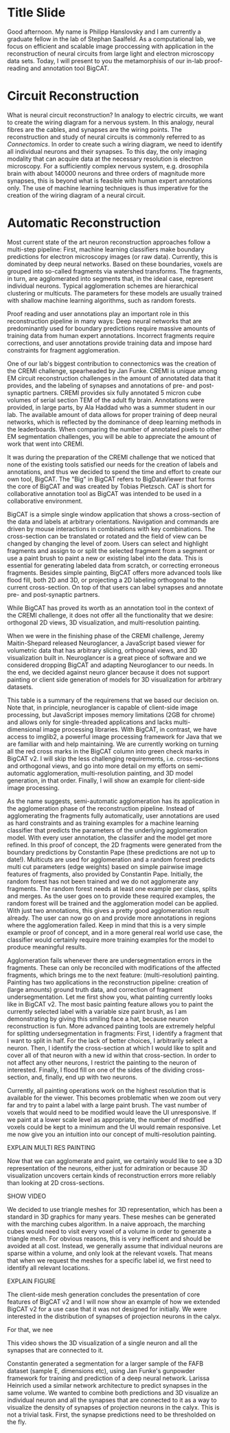 # Title Slide
Good afternoon.  My name is Philipp Hanslovsky and I am currently a graduate fellow in the lab of Stephan Saalfeld.  As a computational lab, we focus on efficient and scalable image proccessing with application in the reconstruction of neural circuits from large light and electron microscopy data sets.  Today, I will present to you the metamorphisis of our in-lab proof-reading and annotation tool BigCAT.


# Circuit Reconstruction
What is neural circuit reconstruction?  In analogy to electric circuits, we want to create the wiring diagram for a nervous system.  In this analogy, neural fibres are the cables, and synapses are the wiring points.  The reconstruction and study of neural circuits is commonly referred to as *Connectomics*.  In order to create such a wiring diagram, we need to identify all individual neurons and their synapses.  To this day, the only imaging modality that can acquire data at the necessary resolution is electron microscopy.  For a sufficiently complex nervous system, e.g. drosophila brain with about 140000 neurons and three orders of magnitude more synapses, this is beyond what is feasible with human expert annotations only.  The use of machine learning techniques is thus imperative for the creation of the wiring diagram of a neural circuit.

# Automatic Reconstruction
Most current state of the art neuron reconstruction approaches follow a multi-step pipeline:  First, machine learning classifiers make boundary predictions for electron microscopy images (or raw data).  Currently, this is dominated by deep neural networks.  Based on these boundaries, voxels are grouped into so-called fragments via watershed transforms.  The fragments, in turn, are agglomerated into segments that, in the ideal case, represent individual neurons.  Typical agglomeration schemes are hierarchical clustering or multicuts.  The parameters for these models are usually trained with shallow machine learning algorithms, such as random forests.

Proof reading and user annotations play an important role in this reconstruction pipeline in many ways: Deep neural networks that are predominantly used for boundary predictions require massive amounts of training data from human expert annotations.  Incorrect fragments require corrections, and user annotations provide training data and impose hard constraints for fragment agglomeration.

One of our lab's biggest contribution to connectomics was the creation of the CREMI challenge, spearheaded by Jan Funke.  CREMI is unique among EM circuit reconstruction challenges in the amount of annotated data that it provides, and the labeling of synapses and annotations of pre- and post-synaptic partners.  CREMI provides six fully annotated 5 micron cube volumes of serial section TEM of the adult fly brain.  Annotations were provided, in large parts, by Ala Haddad who was a summer student in our lab.  The available amount of data allows for proper training of deep neural networks, which is reflected by the dominance of deep learning methods in the leaderboards.  When comparing the number of annotated pixels to other EM segmentation challenges, you will be able to appreciate the amount of work that went into CREMI.

It was during the preparation of the CREMI challenge that we noticed that none of the existing tools satisfied our needs for the creation of labels and annotations, and thus we decided to spend the time and effort to create our own tool, BigCAT.  The "Big" in BigCAT refers to BigDataViewer that forms the core of BigCAT and was created by Tobias Pietzsch. CAT is short for collaborative annotation tool as BigCAT was intended to be used in a collaborative environment.

BigCAT is a simple single window application that shows a cross-section of the data and labels at arbitrary orientations.  Navigation and commands are driven by mouse interactions in combinations with key combinations.  The cross-section can be translated or rotated and the field of view can be changed by changing the level of zoom.  Users can select and highlight fragments and assign to or split the selected fragment from a segment or use a paint brush to paint a new or existing label into the data.  This is essential for generating labeled data from scratch, or correcting erroneous fragments.  Besides simple painting, BigCAT offers more advanced tools like flood fill, both 2D and 3D, or projecting a 2D labeling orthogonal to the current cross-section. On top of that users can label synapses and annotate pre- and post-synaptic partners.

While BigCAT has proved its worth as an annotation tool in the context of the CREMI challenge, it does not offer all the functionality that we desire: orthogonal 2D views, 3D visualization, and multi-resolution painting.

When we were in the finishing phase of the CREMI challenge, Jeremy Maitin-Shepard released Neuroglancer, a JavaScript based viewer for volumetric data that has arbitrary slicing, orthogonal views, and 3D visualization built in.  Neuroglancer is a great piece of software and we considered dropping BigCAT and adapting Neuroglancer to our needs.  In the end, we decided against neuro glancer because it does not support painting or client side generation of models for 3D visualization for arbitrary datasets.

This table is a summary of the requiremens that we based our decision on.  Note that, in principle, neuroglancer is capable of client-side image processing, but JavaScript imposes memory limitations (2GB for chrome) and allows only for single-threaded applications and lacks multi-dimensional image processing libraries.  With BigCAT, in contrast, we have access to imglib2, a powerful image processing framework for Java that we are familiar with and help maintaining.  We are currently working on turning all the red cross marks in the BigCAT column into green check marks in BigCAT v2.  I will skip the less challenging requirements, i.e. cross-sections and orthogonal views, and go into more detail on my efforts on semi-automatic agglomeration, multi-resolution painting, and 3D model generation, in that order. Finally, I will show an example for client-side image processing.

As the name suggests, semi-automatic agglomeration has its application in the agglomeration phase of the reconstruction pipeline.  Instead of agglomerating the fragments fully automatically, user annotations are used as hard constraints and as training examples for a machine learning classifier that predicts the parameters of the underlying agglomeration model.  With every user annotation, the classifer and the model get more refined.  In this proof of concept, the 2D fragments were generated from the boundary predictions by Constantin Pape (these predictions are not up to date!).  Multicuts are used for agglomeration and a random forest predicts multi cut parameters (edge weights) based on simple pairwise image features of fragments, also provided by Constantin Pape.  Initially, the random forest has not been trained and we do not agglomerate any fragments.  The random forest needs at least one example per class, splits and merges.  As the user goes on to provide these required examples, the random forest will be trained and the agglomeration model can be applied. With just two annotations, this gives a pretty good agglomeration result already.  The user can now go on and provide more annotations in regions where the agglomeration failed.  Keep in mind that this is a very simple example or proof of concept, and in a more general real world use case, the classifier would certainly require more training examples for the model to produce meaningful results.

Agglomeration fails whenever there are undersegmentation errors in the fragments.  These can only be reconciled with modifications of the affected fragments, which brings me to the next feature: (multi-resolution) painting.  Painting has two applications in the reconstruction pipeline: creation of (large amounts) ground truth data, and correction of fragment undersegmentation.
Let me first show you, what painting currently looks like in BigCAT v2.  The most basic painting feature allows you to paint the currently selected label with a variable size paint brush, as I am demonstrating by giving this smiling face a hat, because neuron reconstruction is fun.  More advanced painting tools are extremely helpful for splitting undersegmentation in fragments: First, I identify a fragment that I want to split in half.  For the lack of better choices, I arbitrarily select a neuron.  Then, I identify the cross-section at which I would like to split and cover all of that neuron with a new id within that cross-section.  In order to not affect any other neurons, I restrict the painting to the neuron of interested.  Finally, I flood fill on one of the sides of the dividing cross-section, and, finally, end up with two neurons.

Currently, all painting operations work on the highest resolution that is available for the viewer.  This becomes problematic when we zoom out very far and try to paint a label with a large paint brush.  The vast number of voxels that would need to be modified would leave the UI unresponsive.  If we paint at a lower scale level as appropriate, the number of modified voxels could be kept to a minimum and the UI would remain responsive.  Let me now give you an intuition into our concept of multi-resolution painting.

EXPLAIN MULTI RES PAINTING

Now that we can agglomerate and paint, we certainly would like to see a 3D representation of the neurons, either just for admiration or because 3D visualization uncovers certain kinds of reconstruction errors more reliably than looking at 2D cross-sections.

SHOW VIDEO

We decided to use triangle meshes for 3D representation, which has been a standard in 3D graphics for many years.  These meshes can be generated with the marching cubes algorithm.  In a naive approach, the marching cubes would need to visit every voxel of a volume in order to generate a triangle mesh.  For obvious reasons, this is very inefficent and should be avoided at all cost.  Instead, we generally assume that individual neurons are sparse within a volume, and only look at the relevant voxels.  That means that when we request the meshes for a specific label id, we first need to identify all relevant locations.

EXPLAIN FIGURE

The client-side mesh generation concludes the presentation of core features of BigCAT v2 and I will now show an example of how we extended BigCAT v2 for a use case that it was not designed for initially.  We were interested in the distribution of synapses of projection neurons in the calyx. 

For that, we nee

This video shows the 3D visualization of a single neuron and all the synapses that are connected to it.

Constantin generated a segmentation for a larger sample of the FAFB dataset (sample E, dimensions etc), using Jan Funke's gunpowder framework for training and prediction of a deep neural network.  Larissa Heinrich used a similar network architecture to predict synapses in the same volume.  We wanted to combine both predictions and 3D visualize an individual neuron and all the synapses that are connected to it as a way to visualize the density of synapses of projection neurons in the calyx.  This is not a trivial task.  First, the synapse predictions need to be thresholded on the fly.  

